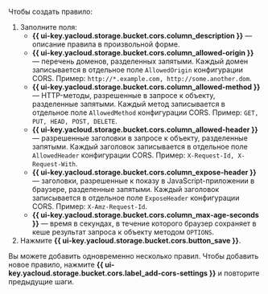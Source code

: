 Чтобы создать правило:

1. Заполните поля:
   * **{{ ui-key.yacloud.storage.bucket.cors.column_description }}** — описание правила в произвольной форме.
   * **{{ ui-key.yacloud.storage.bucket.cors.column_allowed-origin }}** — перечень доменов, разделенных запятыми. Каждый домен записывается в отдельное поле `AllowedOrigin` конфигурации CORS. Пример: `http://*.example.com, http://some.another.dom`.
   * **{{ ui-key.yacloud.storage.bucket.cors.column_allowed-method }}** — HTTP-методы, разрешенные в запросе к объекту, разделенные запятыми. Каждый метод записывается в отдельное поле `AllowedMethod` конфигурации CORS. Пример: `GET, PUT, HEAD, POST, DELETE`.
   * **{{ ui-key.yacloud.storage.bucket.cors.column_allowed-header }}** — разрешенные заголовки в запросе к объекту, разделенные запятыми. Каждый заголовок записывается в отдельное поле `AllowedHeader` конфигурации CORS. Пример: `X-Request-Id, X-Request-With`.
   * **{{ ui-key.yacloud.storage.bucket.cors.column_expose-header }}** — заголовки, разрешенные к показу в JavaScript-приложении в браузере, разделенные запятыми. Каждый заголовок записывается в отдельное поле `ExposeHeader` конфигурации CORS. Пример: `X-Amz-Request-Id`.
   * **{{ ui-key.yacloud.storage.bucket.cors.column_max-age-seconds }}** — время в секундах, в течение которого браузер сохраняет в кеше результат запроса к объекту методом `OPTIONS`.
1. Нажмите **{{ ui-key.yacloud.storage.bucket.cors.button_save }}**.

Вы можете добавить одновременно несколько правил. Чтобы добавить новое правило, нажмите **{{ ui-key.yacloud.storage.bucket.cors.label_add-cors-settings }}** и повторите предыдущие шаги.
